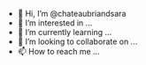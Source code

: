 - 👋 Hi, I’m @chateaubriandsara
- 👀 I’m interested in ...
- 🌱 I’m currently learning ...
- 💞️ I’m looking to collaborate on ...
- 📫 How to reach me ...

<!---
chateaubriandsara/chateaubriandsara is a ✨ special ✨ repository because its `README.md` (this file) appears on your GitHub profile.
You can click the Preview link to take a look at your changes.
--->

